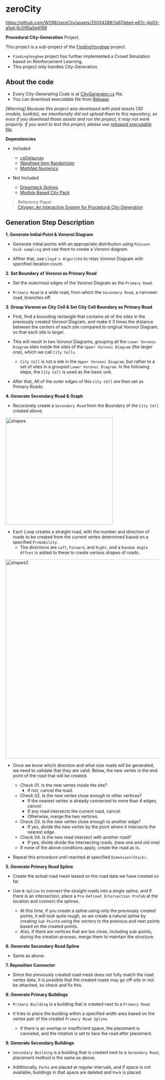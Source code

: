 # zeroCity

https://github.com/W298/zeroCity/assets/25034289/1a67dded-e67c-4e03-a1ad-6c095a0e4168

**Procedural City-Generation** Project.

This project is a sub-project of the [FindingYonghee](https://youtu.be/IbnIGOHuBFU?si=1Ml9hwgt_yT7VyK0) project.

- `FindingYonghee` project has further implemented a Crowd Simulation based on Reinforcement Learning.
- This project only handles City-Generation.

## About the code
- Every City-Generating Code is at [CityGenerator.cs](https://github.com/W298/zeroCity/blob/master/Assets/CityGeneration/Scripts/CityGenerator.cs) file.  
- You can download executable file from [Release](https://github.com/W298/zeroCity/releases).

_[Warning] Because this project was developed with paid assets (3D models, toolkits), we intentionally did not upload them to this repository, so even if you download those assets and run the project, it may not work properly. If you want to test this project, please use [released executable file](https://github.com/W298/zeroCity/releases)._

**Dependencies**

- Included
  - [csDelaunay](https://github.com/PouletFrit/csDelaunay)
  - [Weighted Item Randomizer](https://github.com/BlueRaja/Weighted-Item-Randomizer-for-C-Sharp)
  - [MathNet.Numerics](https://www.nuget.org/packages/MathNet.Numerics/)

- Not Included
  - [Dreamteck Splines](https://assetstore.unity.com/packages/tools/utilities/dreamteck-splines-61926)
  - [Module Based City Pack](https://assetstore.unity.com/packages/3d/environments/urban/module-based-city-pack-154302)

> Reference Paper  
> [Citygen: An Interactive System for Procedural City Generation](https://www.citygen.net/files/citygen_gdtw07.pdf)

## Generation Step Description

**1. Generate Initial Point & Voronoi Diagram**

- Generate initial points with an appropriate distribution using `Poisson disk sampling` and use them to create a Voronoi diagram.

- Afther that, use `Lloyd's Algorithm` to relax Voronoi Diagram with specified iteration count.

**2. Set Boundary of Voronoi as Primary Road**

- Set the outermost edges of the Voronoi Diagram as the `Primary Road`.

- `Primary Road` is a wide road, from which the `Secondary Road`, a narrower road, branches off.

**3. Group Voronoi as City Cell & Set City Cell Boundary as Primary Road**

- First, find a bounding rectangle that contains all of the sites in the previously created Voronoi Diagram, and make it 3 times the distance between the centers of each site compared to original Voronoi Diagram, so that each site is larger.

- This will result in two Voronoi Diagrams, grouping all the `Lower Voronoi Diagram` sites inside the sites of the `Upper Voronoi Diagram` (the larger one), which we call `City Cells`.
  - `City Cell` is not a site in the `Upper Voronoi Diagram`, but rather to a set of sites in a grouped `Lower Voronoi Diagram`. In the following steps, the `City Cell` is used as the basic unit.

- After that, All of the outer edges of this `City Cell` are then set as Primary Roads.

**4. Generate Secondary Road & Graph**

- Recursively create a `Secondary Road` from the Boundary of the `City Cell` created above.

<img width="350" alt="shapes" src="https://github.com/W298/zeroCity/assets/25034289/934fb7a2-0b2d-4f08-a381-3736381658e8">

- Each Loop creates a straight road, with the number and direction of roads to be created from the current vertex determined based on a specified `Probability`.
  - The directions are `Left`, `Forward`, and `Right`, and a `Random Angle Offset` is added to these to create various shapes of roads.

<img width="650" alt="shapes2" src="https://github.com/W298/zeroCity/assets/25034289/8d0de935-fd91-47f2-8f35-09f58483c307">

- Once we know which direction and what size roads will be generated, we need to validate that they are valid. Below, the new vertex is the end point of the road that will be created.
  - Check 01. Is the new vertex inside the site?
    - If not, cancel the road.
  - Check 02. Is the new vertex close enough to other vertices?
    - If the nearest vertex is already connected to more than 4 edges, cancel.
    - If any road intersects the current road, cancel.
    - Otherwise, merge the two vertices.
  - Check 03. Is the new vertex close enough to another edge?
    - If yes, divide the new vertex by the point where it intersects the nearest edge.
  - Check 04. Is the new road intersect with another road?
    - If yes, divide divide the intersecting roads. (new one and old one)
  - If none of the above conditions apply, create the road as is.
 
- Repeat this procedure until reached at specified `Dimension(Stack)`.

**5. Generate Primary Road Spline**

- Create the actual road mesh based on the road data we have created so far.

- Use `B-Spline` to connect the straight roads into a single spline, and if there is an intersection, place a `Pre-Defined Intersection Prefab` at the location and connect the splines.
  - At this time, if you create a spline using only the previously created points, it will look quite rough, so we create a natural spline by creating `Sub-Point`s using the vectors to the previous and next points based on the created points.
  - Also, if there are vertices that are too close, including sub-points, during the creation process, merge them to maintain the structure.

**6. Generate Secondary Road Spline**

- Same as above.

**7. Reposition Connector**

- Since the previously created road mesh does not fully match the road vertex data, it is possible that the created roads may go off-site or not be attached, so check and fix this.

**8. Generate Primary Buildings**

- `Primary Building` is a building that is created next to a `Primary Road`.

- It tries to place the building within a specified width area based on the vertex pair of the created `Primary Road Spline`.
  - If there is an overlap or insufficient space, the placement is canceled, and the rotation is set to face the road after placement.

**9. Generate Secondary Buildings** 

- `Secondary Building` is a building that is created next to a `Secondary Road`, placement method is the same as above.

- Additionally, `Parks` are placed at regular intervals, and if space is not available, buildings in that space are deleted and `Park` is placed.
